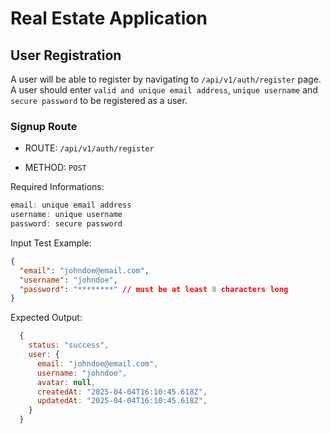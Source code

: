 # Real Estate Application

## User Registration

A user will be able to register by navigating to `/api/v1/auth/register` page. A user should enter `valid and unique email address`, `unique username` and `secure password` to be registered as a user.

### Signup Route

- ROUTE: `/api/v1/auth/register`

* METHOD: `POST`

Required Informations:

```JavaScript
email: unique email address
username: unique username
password: secure password
```

Input Test Example:

```JSON
{
  "email": "johndoe@email.com",
  "username": "johndoe",
  "password": "********" // must be at least 8 characters long
}
```

Expected Output:

```JavaScript
  {
    status: "success",
    user: {
      email: "johndoe@email.com",
      username: "johndoe",
      avatar: null,
      createdAt: "2025-04-04T16:10:45.618Z",
      updatedAt: "2025-04-04T16:10:45.618Z",
    }
  }
```
